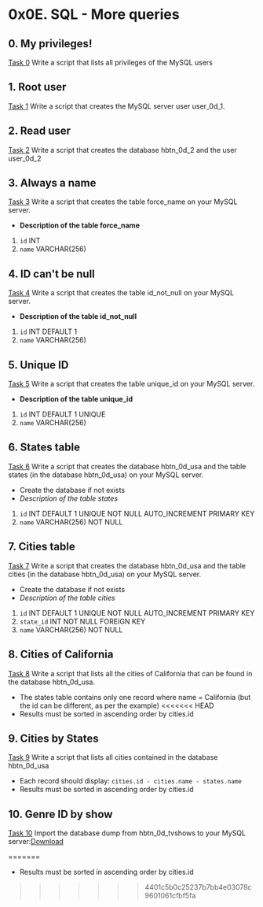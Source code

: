 # 0x0E. SQL - More queries
## 0. My privileges!
[Task 0](./0-privileges.sql) Write a script that lists all privileges of the MySQL users
## 1. Root user
[Task 1](./1-create_user.sql) Write a script that creates the MySQL server user user_0d_1.
## 2. Read user
[Task 2](./2-create_read_user.sql) Write a script that creates the database hbtn_0d_2 and the user user_0d_2
## 3. Always a name
[Task 3](./3-force_name.sql) Write a script that creates the table force_name on your MySQL server.
* **Description of the table force_name**
1. ```id``` INT
2. ```name``` VARCHAR(256)
## 4. ID can't be null
[Task 4](./4-never_empty.sql) Write a script that creates the table id_not_null on your MySQL server.
* **Description of the table id_not_null**
1. ```id``` INT DEFAULT 1
2. ```name``` VARCHAR(256)
## 5. Unique ID
[Task 5](./5-unique_id.sql) Write a script that creates the table unique_id on your MySQL server.
* **Description of the table unique_id**
1. ```id``` INT DEFAULT 1 UNIQUE
2. ```name``` VARCHAR(256)
## 6. States table
[Task 6](./6-states.sql) Write a script that creates the database hbtn_0d_usa and the table states (in the database hbtn_0d_usa) on your MySQL server.
* Create the database if not exists
* *Description of the table states*
1. ```id``` INT DEFAULT 1 UNIQUE NOT NULL AUTO_INCREMENT PRIMARY KEY
2. ```name``` VARCHAR(256) NOT NULL
## 7. Cities table
[Task 7](./7-cities.sql) Write a script that creates the database hbtn_0d_usa and the table cities (in the database hbtn_0d_usa) on your MySQL server.
* Create the database if not exists
* *Description of the table cities*
1. ```id``` INT DEFAULT 1 UNIQUE NOT NULL AUTO_INCREMENT PRIMARY KEY
2. ```state_id``` INT NOT NULL FOREIGN KEY
3. ```name``` VARCHAR(256) NOT NULL
## 8. Cities of California
[Task 8](./8-cities_of_california_subquery.sql) Write a script that lists all the cities of California that can be found in the database hbtn_0d_usa.
* The states table contains only one record where name = California (but the id can be different, as per the example)
<<<<<<< HEAD
* Results must be sorted in ascending order by cities.id
## 9. Cities by States
[Task 9](./9-cities_by_state_join.sql) Write a script that lists all cities contained in the database hbtn_0d_usa
* Each record should display: ```cities.id - cities.name - states.name```
* Results must be sorted in ascending order by cities.id
## 10. Genre ID by show
[Task 10](./10-genre_id_by_show.sql) Import the database dump from hbtn_0d_tvshows to your MySQL server:[Download](https://s3.amazonaws.com/intranet-projects-files/holbertonschool-higher-level_programming+/274/hbtn_0d_tvshows.sql)

=======
* Results must be sorted in ascending order by cities.id
>>>>>>> 4401c5b0c25237b7bb4e03078c9601061cfbf5fa
